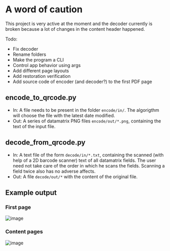 # A word of caution
This project is very active at the moment and the decoder currently is broken because a lot of changes in the content header happened.

Todo:
- Fix decoder
- Rename folders
- Make the program a CLI
- Control app behavior using args
- Add different page layouts
- Add restoration verification
- Add source code of encoder (and decoder?) to the first PDF page

## encode_to_qrcode.py
- In: A file needs to be present in the folder `encode/in/`. The algorigthm will choose the file with the latest date modified.
- Out: A series of datamatrix PNG files `encode/out/*.png`, containing the text of the input file.

## decode_from_qrcode.py
- In: A text file of the form `decode/in/*.txt`, containing the scanned (with help of a 2D barcode scanner) text of all datamatrix fields. The user need not take care of the order in which he scans the fields. Scanning a field twice also has no adverse affects.
- Out: A file `decode/out/*` with the content of the original file.

## Example output
### First page
![image](https://user-images.githubusercontent.com/19881323/115163513-ca5de380-a0a9-11eb-8190-2083fc931734.png)

### Content pages
![image](https://user-images.githubusercontent.com/19881323/115163517-d47fe200-a0a9-11eb-9ba8-d5302b3cc524.png)
